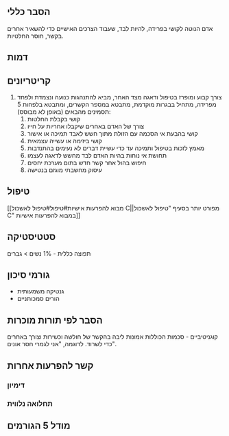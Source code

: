 ## הסבר כללי 
אדם הנוטה לקושי בפרידה, להיות לבד, שעבוד הצרכים האישיים כדי להשאיר אחרים בקשר, חוסר החלטיות.

## דמות

## קריטריונים
1. צורך קבוע ומופרז בטיפול ודאגה מצד האחר, מביא להתנהגות כנועה ונצמדת ולפחד מפרידה, מתחיל בבגרות מוקדמת, מתבטא במספר הקשרים, ומתבטא בלפחות 5 תסמינים מהבאים (באופן לא מבוסס):
	1. קושי בקבלת החלטות
	2. צורך של האדם באחרים שיקבלו אחריות על חייו
	3. קושי בהבעת אי הסכמה עם הזולת מתוך חשש לאבד תמיכה או אישור
	4. קושי ביזימה או עשייה עצמאית
	5. מאמץ לזכות בטיפול ותמיכה עד כדי עשיית דברים לא נעימים בהתנדבות
	6. תחושת אי נוחות בהיות האדם לבד מחשש לדאגה לעצמו
	7. חיפוש בהול אחר קשר חדש בתום מערכת יחסים
	8. עיסוק מחשבתי מוגזם בנטישה
## טיפול
[[מבוא להפרעות אישיות#טיפול#טיפול לאשכול C||מפורט יותר בסעיף "טיפול לאשכול C" במבוא להפרעות אישיות]]
## סטטיסטיקה
תפוצה כללית - 1%
נשים > גברים
## גורמי סיכון
- גנטיקה משמעותית
- הורים סמכותניים
## הסבר לפי תורות מוכרות
קוגניטיביים - סכמות הכוללות אמונות ליבה בהקשר של חולשה וכשירות וצורך באחרים כדי לשרוד. לדוגמה, "אני לגמרי חסר אונים".

## קשר להפרעות אחרות

### דימיון
### תחלואה נלווית

## מודל 5 הגורמים